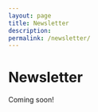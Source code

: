 ```yaml
---
layout: page
title: Newsletter
description:
permalink: /newsletter/
---
```

# Newsletter

Coming soon!

